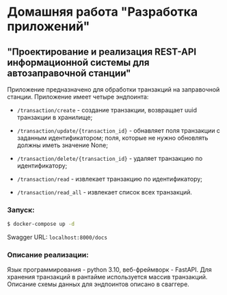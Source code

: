 # Домашняя работа "Разработка приложений"
## "Проектирование и реализация REST-API информационной системы для автозаправочной станции"

Приложение предназначено для обработки транзакций на заправочной станции. Приложение имеет четыре эндпоинта:

- `/transaction/create` - создание транзакции, возвращает uuid транзакции в хранилище;

- `/transaction/update/{transaction_id}` - обнавляет поля транзакции с заданным идентификатором; поля, которые не нужно обновлять должны иметь значение None;

- `/transaction/delete/{transaction_id}` - удаляет транзакцию по идентификатору;

- `/transaction/read` - извлекает транзакцию по идентификатору;

- `/transaction/read_all` - извлекает список всех транзакций.


### Запуск:

```bash
$ docker-compose up -d
```

Swagger URL: `localhost:8000/docs`


### Описание реализации:

Язык программирования - python 3.10, веб-фреймворк - FastAPI. Для хранения транзакций в рантайме используется массив транзакций. Описание схемы данных для эндпоинтов описано в сваггере.
